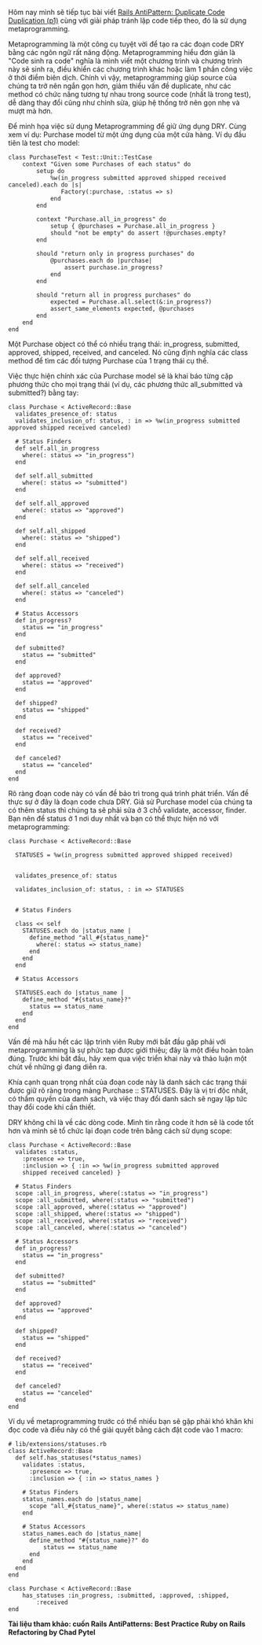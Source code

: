 Hôm nay mình sẽ tiếp tục bài viết [Rails AntiPattern: Duplicate Code Duplication (p1)](https://viblo.asia/p/rails-antipattern-duplicate-code-duplication-p1-1VgZvwGYlAw) cùng với giải pháp tránh lặp code tiếp theo, đó là sử dụng metaprogramming.

Metaprogramming là một công cụ tuyệt vời để tạo ra các đoạn code DRY bằng các ngôn ngữ rất năng động. Metaprogramming hiểu đơn giản là "Code sinh ra code" nghĩa là mình viết một chương trình và chương trình này sẽ sinh ra, điều khiển các chương trình khác hoặc làm 1 phần công việc ở thời điểm biên dịch. Chính vì vậy, metaprogramming giúp source của chúng ta trở nên ngắn gọn hơn, giảm thiểu vấn đề duplicate, như các method có chức năng tương tự nhau trong source code (nhất là trong test), dễ dàng thay đổi cũng như chỉnh sửa, giúp hệ thống trở nên gọn nhẹ và mượt mà hơn.

Để minh họa việc sử dụng Metaprogramming để giữ ứng dụng DRY. Cùng xem ví dụ: Purchase model từ một ứng dụng của một cửa hàng. Ví dụ đầu tiên là test cho model:
```
class PurchaseTest < Test::Unit::TestCase
    context "Given some Purchases of each status" do
        setup do
            %w(in_progress submitted approved shipped received canceled).each do |s|
               Factory(:purchase, :status => s)
            end
        end

        context "Purchase.all_in_progress" do
            setup { @purchases = Purchase.all_in_progress }
            should "not be empty" do assert !@purchases.empty?
        end

        should "return only in progress purchases" do
            @purchases.each do |purchase|
                assert purchase.in_progress?
            end 
        end

        should "return all in progress purchases" do 
            expected = Purchase.all.select(&:in_progress?)
            assert_same_elements expected, @purchases
        end
    end 
end
```
Một Purchase object có thể có nhiều trạng thái: in_progress, submitted, approved, shipped, received, and canceled. Nó cũng định nghĩa các class method để tìm các đối tượng Purchase của 1 trạng thái cụ thể. 

Việc thực hiện chính xác của Purchase model sẽ là khai báo từng cặp phương thức cho mọi trạng thái (ví dụ, các phương thức all_submitted và submitted?) bằng tay:
```
class Purchase < ActiveRecord::Base
  validates_presence_of: status
  validates_inclusion_of: status, : in => %w(in_progress submitted approved shipped received canceled)

  # Status Finders
  def self.all_in_progress
  	where(: status => "in_progress")
  end

  def self.all_submitted
  	where(: status => "submitted")
  end

  def self.all_approved
  	where(: status => "approved")
  end

  def self.all_shipped
  	where(: status => "shipped")
  end
  
  def self.all_received
  	where(: status => "received")
  end
  
  def self.all_canceled
  	where(: status => "canceled")
  end
  
  # Status Accessors
  def in_progress?
  	status == "in_progress"
  end
  
  def submitted?
  	status == "submitted"
  end
  
  def approved?
  	status == "approved"
  end
  
  def shipped?
  	status == "shipped"
  end
  
  def received?
  	status == "received"
  end
  
  def canceled?
 	status == "canceled"
  end
end
```
Rõ ràng đoạn code này có vấn đề bảo trì trong quá trình phát triển. Vấn đề thực sự ở đây là đoạn code chưa DRY.
Giả sử Purchase model của chúng ta có thêm status thì chúng ta sẽ phải sửa ở 3 chỗ validate, accessor, finder. Bạn nên để status ở 1 nơi duy nhất và bạn có thể thực hiện nó với metaprogramming:
```
class Purchase < ActiveRecord::Base

  STATUSES = %w(in_progress submitted approved shipped received)
  

  validates_presence_of: status

  validates_inclusion_of: status, : in => STATUSES
  

  # Status Finders

  class << self
    STATUSES.each do |status_name | 
      define_method "all_#{status_name}"
        where(: status => status_name) 
      end
    end
  end

  # Status Accessors
  
  STATUSES.each do |status_name | 
  	define_method "#{status_name}?"
      status == status_name 
    end
  end 
end
```
Vấn đề mà hầu hết các lập trình viên Ruby mới bắt đầu găp phải với metaprogramming  là sự phức tạp được giới thiệu; đây là một điều hoàn toàn đúng. Trước khi bắt đầu, hãy xem qua việc triển khai này và thảo luận một chút về những gì đang diễn ra.

Khía cạnh quan trọng nhất của đoạn code này là danh sách các trạng thái được giữ rõ ràng trong mảng Purchase :: STATUSES. Đây là vị trí độc nhất, có thẩm quyền của danh sách, và việc thay đổi danh sách sẽ ngay lập tức thay đổi code khi cần thiết.

DRY không chỉ là về các dòng code. Mình tin rằng code ít hơn sẽ là code tốt hơn và mình sẽ tổ chức lại đoạn code trên bằng cách sử dụng scope:
```
class Purchase < ActiveRecord::Base
  validates :status,
    :presence => true,
    :inclusion => { :in => %w(in_progress submitted approved
    shipped received canceled) }
  
  # Status Finders
  scope :all_in_progress, where(:status => "in_progress")
  scope :all_submitted, where(:status => "submitted")
  scope :all_approved, where(:status => "approved")
  scope :all_shipped, where(:status => "shipped")
  scope :all_received, where(:status => "received")
  scope :all_canceled, where(:status => "canceled")
  
  # Status Accessors
  def in_progress?
  	status == "in_progress"
  end
  
  def submitted?
  	status == "submitted"
  end
  
  def approved?
  	status == "approved"
  end
  
  def shipped?
  	status == "shipped"
  end
  
  def received?
  	status == "received"
  end
  
  def canceled?
  	status == "canceled"
  end
end
```
Ví dụ về metaprogramming trước có thể nhiều bạn sẽ gặp phải khó khăn khi đọc code và điều này có thể giải quyết bằng cách đặt code vào 1 macro:
```
# lib/extensions/statuses.rb
class ActiveRecord::Base
  def self.has_statuses(*status_names)
    validates :status,
      :presence => true,
      :inclusion => { :in => status_names }
      
    # Status Finders
    status_names.each do |status_name|
      scope "all_#{status_name}", where(:status => status_name)
    end

    # Status Accessors
    status_names.each do |status_name|
      define_method "#{status_name}?" do
          status == status_name
      end
    end
  end
end

class Purchase < ActiveRecord::Base
	has_statuses :in_progress, :submitted, :approved, :shipped,
		:received
end
```
**Tài liệu tham khảo: cuốn Rails AntiPatterns: Best Practice Ruby on Rails Refactoring by Chad Pytel**